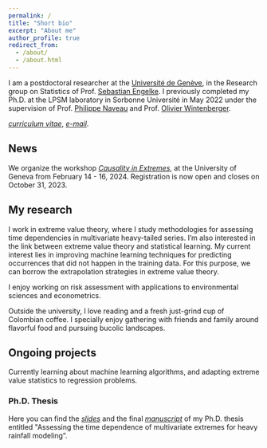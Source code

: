 ```yaml
---
permalink: /
title: "Short bio"
excerpt: "About me"
author_profile: true
redirect_from: 
  - /about/
  - /about.html
---
```



I am a postdoctoral researcher at the [Université de Genève](https://www.unige.ch/gsem/fr/recherche/corps-professoral/chercheurs/gloria-buritica-borda/), in the Research group on Statistics of Prof. [Sebastian Engelke](http://www.sengelke.com). I previously completed my Ph.D. at the LPSM laboratory in Sorbonne Université in May 2022 under the supervision of Prof. [Philippe Naveau](https://www.lsce.ipsl.fr/Phocea/Pisp/visu.php?id=176&uid=naveau) and Prof. [Olivier Wintenberger](http://wintenberger.fr). 


[*curriculum vitae*](/files/CV_BURITICA.pdf), [*e-mail*](mailto:gloria.buriticaborda@unige.ch).


## News
We organize the workshop [*Causality in Extremes*](https://sites.google.com/view/causality-extremes), at the University of Geneva from February 14 - 16, 2024.
Registration is now open and closes on October 31, 2023.

## My research

I work in extreme value theory, where I study methodologies for assessing time dependencies in multivariate heavy-tailed series. I’m also interested in the link between extreme value theory and statistical learning. My current interest lies in improving machine learning techniques for predicting occurrences that did not happen in the training data. For this purpose, we can borrow the extrapolation strategies in extreme value theory.

I enjoy working on risk assessment with applications to environmental sciences and econometrics.

Outside the university, I love reading and a fresh just-grind cup of Colombian coffee. I specially enjoy gathering with friends and family around flavorful food and pursuing bucolic landscapes. 

## Ongoing projects

Currently learning about machine learning algorithms, and adapting extreme value statistics to regression problems.

### Ph.D. Thesis 

Here you can find the [*slides*](/files/Oral_slides-10.pdf) and the final [*manuscript*](/files/these_archivage_3701601.pdf) of my Ph.D. thesis entitled "Assessing the time dependence of multivariate extremes for heavy rainfall modeling”.



  
